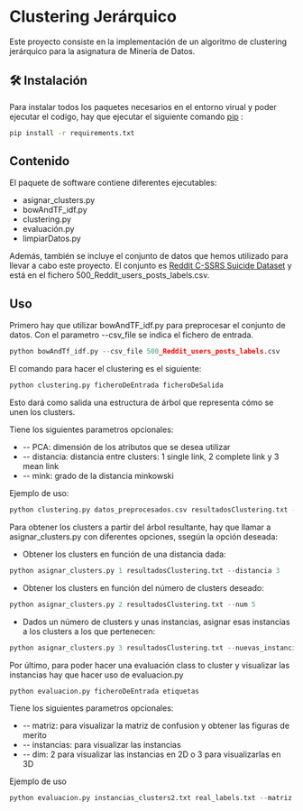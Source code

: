 # Clustering Jerárquico

Este proyecto consiste en la implementación de un algoritmo de clustering jerárquico para la asignatura de Minería de Datos.

## 🛠️ Instalación

Para instalar todos los paquetes necesarios en el entorno virual y poder ejecutar el codigo, hay que ejecutar el siguiente comando [pip](https://pip.pypa.io/en/stable/) :

```bash
pip install -r requirements.txt
```

## Contenido
El paquete de software contiene diferentes ejecutables:
*   asignar_clusters.py
*   bowAndTF_idf.py
*   clustering.py
*   evaluación.py
*   limpiarDatos.py

Además, también se incluye el conjunto de datos que hemos utilizado para llevar a cabo este proyecto. El conjunto es [Reddit C-SSRS Suicide Dataset](https://zenodo.org/records/2667859) y está en el fichero 500_Reddit_users_posts_labels.csv. 


## Uso

Primero hay que utilizar bowAndTF_idf.py para preprocesar el conjunto de datos. Con el parametro --csv_file se indica el fichero de entrada.

```python
python bowAndTf_idf.py --csv_file 500_Reddit_users_posts_labels.csv
```

El comando para hacer el clustering es el siguiente: 
```python
python clustering.py ficheroDeEntrada ficheroDeSalida 
```
Esto dará como salida una estructura de árbol que representa cómo se unen los clusters.

Tiene los siguientes parametros opcionales:
* -- PCA: dimensión de los atributos que se desea utilizar
* -- distancia: distancia entre clusters: 1 single link, 2 complete link y 3 mean link
* -- mink: grado de la distancia minkowski

Ejemplo de uso:

```python
python clustering.py datos_preprocesados.csv resultadosClustering.txt --PCA 3 --distancia 2 --mink 3
```

Para obtener los clusters a partir del árbol resultante, hay que llamar a asignar_clusters.py con diferentes opciones, ssegún la opción deseada:
* Obtener los clusters en función de una distancia dada:
```python
python asignar_clusters.py 1 resultadosClustering.txt --distancia 3 
```
* Obtener los clusters en función del número de clusters deseado:
```python
python asignar_clusters.py 2 resultadosClustering.txt --num 5
```
* Dados un número de clusters y unas instancias, asignar esas instancias a los clusters a los que pertenecen:

```python
python asignar_clusters.py 3 resultadosClustering.txt --nuevas_instancias instancias.csv --num 5 
```

Por último, para poder hacer una evaluación class to cluster y visualizar las instancias hay que hacer uso de evaluacion.py

```python
python evaluacion.py ficheroDeEntrada etiquetas
```
Tiene los siguientes parametros opcionales:
* -- matriz: para visualizar la matriz de confusion y obtener las figuras de merito
* -- instancias: para visualizar las instancias
* -- dim: 2 para visualizar las instancias en 2D o 3 para visualizarlas en 3D

Ejemplo de uso
```python
python evaluacion.py instancias_clusters2.txt real_labels.txt --matriz --dim 3 --instancias

```
